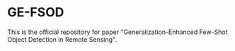 # GE-FSOD
This is the official repository for paper "Generalization-Enhanced Few-Shot Object Detection in Remote Sensing".
